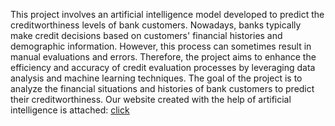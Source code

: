 This project involves an artificial intelligence model developed to predict the creditworthiness levels of bank customers. Nowadays, banks typically make credit decisions based on customers' financial histories and demographic information. However, this process can sometimes result in manual evaluations and errors. Therefore, the project aims to enhance the efficiency and accuracy of credit evaluation processes by leveraging data analysis and machine learning techniques.
The goal of the project is to analyze the financial situations and histories of bank customers to predict their creditworthiness.
Our website created with the help of artificial intelligence is attached:
[click](file:///C:/Users/nisak/OneDrive/Masa%C3%BCst%C3%BC/Yapay%20Zeka%20Y%C3%BCkleme/index.html)

